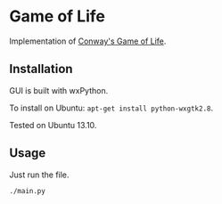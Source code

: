 # Game of Life

Implementation of [Conway's Game of Life](http://en.wikipedia.org/wiki/Conway's_Game_of_Life).

## Installation

GUI is built with wxPython.

To install on Ubuntu: `apt-get install python-wxgtk2.8`.

Tested on Ubuntu 13.10.

## Usage

Just run the file.

```
./main.py
```

